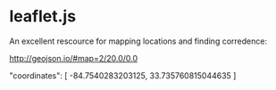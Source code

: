 # leaflet.js


An excellent rescource for mapping locations and finding corredence:
 
http://geojson.io/#map=2/20.0/0.0

 "coordinates": [
          -84.7540283203125,
          33.735760815044635
        ]
